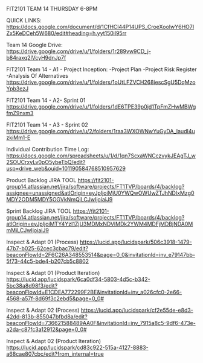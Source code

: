 FIT2101 TEAM 14 THURSDAY 6-8PM 

QUICK LINKS:
https://docs.google.com/document/d/1CfHCl44P14UPS_CroeXooIwY6HO7IZx5KeDCeh5W680/edit#heading=h.yyt150il95rr


Team 14 Google Drive:
https://drive.google.com/drive/u/1/folders/1r289vw9CD_j-b84raxq2IVcyH9dnJp7f

FIT2101 Team 14 - A1 - Project Inception:
-Project Plan
-Project Risk Register
-Analysis Of Alternatives
https://drive.google.com/drive/u/1/folders/1oUtLFZVCH268iescSgU5DqMzoYpb3ezJ


FIT2101 Team 14 - A2- Sprint 01
https://drive.google.com/drive/u/1/folders/1dE6TPE39p0jd1TpFmZHwMBWgfmZ9nxm3

FIT2101 Team 14 - A3 - Sprint 02
https://drive.google.com/drive/u/2/folders/1raa3WXOWNwYuGyDA_IaudI4uzkiMm1-E



Individual Contribution Time Log:
https://docs.google.com/spreadsheets/u/1/d/1qn7ScxaWNCczvykJEAgTJ_w2SOUCrxyLv0pO5ybeTbQ/edit?usp=drive_web&ouid=101190584768510957629


Product Backlog JIRA TOOL
https://fit2101-group14.atlassian.net/jira/software/projects/FT1TVP/boards/4/backlog?assignee=unassigned&atlOrigin=eyJpIjoiMjU0YWQwOWUwZTJhNDIxMzg0MDY2ODM5MDY5OGVkNmQiLCJwIjoiaiJ9


Sprint Backlog JIRA TOOL
https://fit2101-group14.atlassian.net/jira/software/projects/FT1TVP/boards/4/backlog?atlOrigin=eyJpIjoiMTY4YzI1ZjU3MDMxNDVlMDk2YWM4MDFjMDBjNDA0MmMiLCJwIjoiaiJ9






Inspect & Adapt 01 (Process)
https://lucid.app/lucidspark/506c3918-1479-47b7-b025-62cec3cbac79/edit?beaconFlowId=2F6C26A348553514&page=0_0&invitationId=inv_e79147bb-5f73-44c5-bde4-b207cb5c8802

Inspect & Adapt 01 (Product Iteration)
https://lucid.app/lucidspark/6ca0df34-5803-4d5c-b342-5bc38a8d98f3/edit?beaconFlowId=E1CDEA772299F2BE&invitationId=inv_a026cfc0-2e66-4568-a57f-8d69f3c2ebd5&page=0_0#


Inspect & Adapt 02 (Process)
https://lucid.app/lucidspark/cf2e55de-e8d3-42dd-813b-855047bfbd8a/edit?beaconFlowId=736621588489AA0F&invitationId=inv_7915a8c5-9df6-473e-a2da-c87fc3a12912&page=0_0#

Inspect & Adapt 02 (Product Iteration)
https://lucid.app/lucidspark/cd83c922-515a-4127-8883-a68cae807cbc/edit?from_internal=true